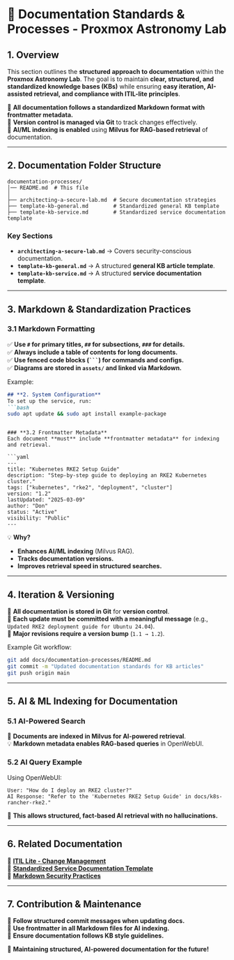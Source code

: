 <!-- 
---
Title: Documentation Standards & Processes - Proxmox Astronomy Lab
Description: Defines the documentation workflows, Markdown standards, frontmatter metadata, iteration process, and AI indexing strategies used in the Proxmox Astronomy Lab.
Tags: documentation, markdown, frontmatter, KB standardization, ITIL, version control, AI indexing, Milvus
Version: 1.0
LastUpdated: 2025-03-09
Author: Don [L3 Engineer | Proxmox Astronomy Lab]
Status: Active
Visibility: Public
---
-->

# **📖 Documentation Standards & Processes - Proxmox Astronomy Lab**

## **1. Overview**

This section outlines the **structured approach to documentation** within the **Proxmox Astronomy Lab**. The goal is to maintain **clear, structured, and standardized knowledge bases (KBs)** while ensuring **easy iteration, AI-assisted retrieval, and compliance with ITIL-lite principles**.

🔹 **All documentation follows a standardized Markdown format with frontmatter metadata.**  
🔹 **Version control is managed via Git** to track changes effectively.  
🔹 **AI/ML indexing is enabled** using **Milvus for RAG-based retrieval** of documentation.  

---

## **2. Documentation Folder Structure**

```
documentation-processes/
│── README.md  # This file
│
├── architecting-a-secure-lab.md  # Secure documentation strategies
├── template-kb-general.md        # Standardized general KB template
├── template-kb-service.md        # Standardized service documentation template
```

### **Key Sections**

- **`architecting-a-secure-lab.md`** → Covers security-conscious documentation.
- **`template-kb-general.md`** → A structured **general KB article template**.
- **`template-kb-service.md`** → A structured **service documentation template**.

---

## **3. Markdown & Standardization Practices**

### **3.1 Markdown Formatting**

✅ **Use `#` for primary titles, `##` for subsections, `###` for details.**  
✅ **Always include a table of contents for long documents.**  
✅ **Use fenced code blocks (` ``` `) for commands and configs.**  
✅ **Diagrams are stored in `assets/` and linked via Markdown.**  

Example:

```markdown
## **2. System Configuration**
To set up the service, run:
```bash
sudo apt update && sudo apt install example-package
```

```

### **3.2 Frontmatter Metadata**
Each document **must** include **frontmatter metadata** for indexing and retrieval.

```yaml
---
title: "Kubernetes RKE2 Setup Guide"
description: "Step-by-step guide to deploying an RKE2 Kubernetes cluster."
tags: ["kubernetes", "rke2", "deployment", "cluster"]
version: "1.2"
lastUpdated: "2025-03-09"
author: "Don"
status: "Active"
visibility: "Public"
---
```

💡 **Why?**  

- **Enhances AI/ML indexing** (Milvus RAG).  
- **Tracks documentation versions.**  
- **Improves retrieval speed in structured searches.**  

---

## **4. Iteration & Versioning**

🔹 **All documentation is stored in Git** for **version control**.  
🔹 **Each update must be committed with a meaningful message** (e.g., `Updated RKE2 deployment guide for Ubuntu 24.04`).  
🔹 **Major revisions require a version bump** (`1.1 → 1.2`).  

Example Git workflow:

```bash
git add docs/documentation-processes/README.md
git commit -m "Updated documentation standards for KB articles"
git push origin main
```

---

## **5. AI & ML Indexing for Documentation**

### **5.1 AI-Powered Search**

🚀 **Documents are indexed in Milvus for AI-powered retrieval**.  
💡 **Markdown metadata enables RAG-based queries** in OpenWebUI.  

### **5.2 AI Query Example**

Using OpenWebUI:

```
User: "How do I deploy an RKE2 cluster?"
AI Response: "Refer to the 'Kubernetes RKE2 Setup Guide' in docs/k8s-rancher-rke2."
```

🔹 **This allows structured, fact-based AI retrieval with no hallucinations.**  

---

## **6. Related Documentation**

📖 **[ITIL Lite - Change Management](../itil/change-management.md)**  
📖 **[Standardized Service Documentation Template](template-kb-service.md)**  
📖 **[Markdown Security Practices](architecting-a-secure-lab.md)**  

---

## **7. Contribution & Maintenance**

🔹 **Follow structured commit messages when updating docs.**  
🔹 **Use frontmatter in all Markdown files for AI indexing.**  
🔹 **Ensure documentation follows KB style guidelines.**  

🚀 **Maintaining structured, AI-powered documentation for the future!**
